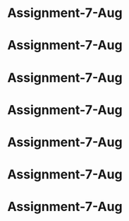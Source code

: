 # Assignment-7-Aug
# Assignment-7-Aug
# Assignment-7-Aug
# Assignment-7-Aug
# Assignment-7-Aug
# Assignment-7-Aug
# Assignment-7-Aug
